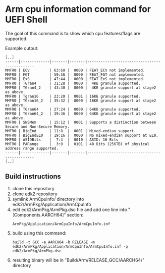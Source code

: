 # Arm cpu information command for UEFI Shell

The goal of this command is to show which cpu features/flags are supported.

Example output:

```
[..]
------|-------------|-------|-------|----------------------------------------------
MMFR0 | ECV         | 63:60 |  0000 | FEAT_ECV not implemented.
MMFR0 | FGT         | 59:56 |  0000 | FEAT_FGT not implemented.
MMFR0 | ExS         | 47:44 |  0000 | FEAT_ExS not implemented.
MMFR0 | TGran4      | 31:28 |  0000 |  4KB granule supported.
MMFR0 | TGran4_2    | 43:40 |  0000 |  4KB granule support at stage2 as above.
MMFR0 | Tgran16     | 23:20 |  0001 | 16KB granule supported.
MMFR0 | TGran16_2   | 35:32 |  0000 | 16KB granule support at stage2 as above.
MMFR0 | TGran64     | 27:24 |  0000 | 64KB granule supported.
MMFR0 | TGran64_2   | 39:36 |  0000 | 64KB granule support at stage2 as above.
MMFR0 | SNSMem      | 15:12 |  0001 | Supports a distinction between Secure and Non-Secure Memory.
MMFR0 | BigEnd      | 11:8  |  0001 | Mixed-endian support.
MMFR0 | BigEndEL0   | 19:16 |  0000 | No mixed-endian support at EL0.
MMFR0 | ASIDBits    |  7:4  |  0010 | ASID: 16 Bits
MMFR0 | PARange     |  3:0  |  0101 | 48 Bits (256TB) of physical address range supported.
------|-------------|-------|-------|----------------------------------------------
[..]
```


## Build instructions

1. clone this repository
2. clone [edk2](https://github.com/tianocore/edk2) repository
3. symlink ArmCpuInfo/ directory into edk2/ArmPkg/Application/ArmCpuInfo
4. edit edk2/ArmPkg/ArmPkg.dsc file and add one line into "[Components.AARCH64]"
   section:
   ```
   ArmPkg/Application/ArmCpuInfo/ArmCpuInfo.inf
   ```
5. build using this command:
   ```
   build -t GCC -a AARCH64 -b RELEASE -m edk2/ArmPkg/Application/ArmCpuInfo/ArmCpuInfo.inf -p edk2/ArmPkg/ArmPkg.dsc
   ```
6. resulting binary will be in "Build/Arm/RELEASE_GCC/AARCH64/" directory
